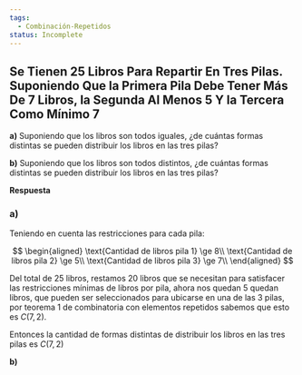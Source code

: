 ```yaml
---
tags:
  - Combinación-Repetidos
status: Incomplete
---
```


## Se Tienen 25 Libros Para Repartir En Tres Pilas. Suponiendo Que la Primera Pila Debe Tener Más De 7 Libros, la Segunda Al Menos 5 Y la Tercera Como Mínimo 7

**a)** Suponiendo que los libros son todos iguales, ¿de cuántas formas distintas se pueden distribuir los libros en las tres pilas?

**b)** Suponiendo que los libros son todos distintos, ¿de cuántas formas distintas se pueden distribuir los libros en las tres pilas?

**Respuesta**

### **a)**

Teniendo en cuenta las restricciones para cada pila:

$$  
\begin{aligned}
\text{Cantidad de libros pila 1} \ge 8\\
\text{Cantidad de libros pila 2} \ge 5\\
\text{Cantidad de libros pila 3} \ge 7\\
\end{aligned}
$$

Del total de 25 libros, restamos 20 libros que se necesitan para satisfacer las restricciones mínimas de libros por pila, ahora nos quedan 5 quedan libros, que pueden ser seleccionados para ubicarse en una de las 3 pilas, por teorema 1 de combinatoria con elementos repetidos sabemos que esto es $C(7,2)$.

Entonces la cantidad de formas distintas de distribuir los libros en las tres pilas es $C(7,2)$

**b)**
